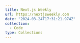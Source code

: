 ```yaml
---
title: Next.js Weekly
url: https://nextjsweekly.com
date: "2024-03-24T17:31:21.974Z"
collection:
  - Code
type: Collections
---
```

